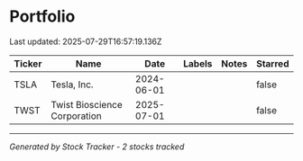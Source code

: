 # Portfolio

Last updated: 2025-07-29T16:57:19.136Z

| Ticker | Name | Date | Labels | Notes | Starred |
|--------|------|------|--------|---------|---------|
| TSLA | Tesla, Inc. | 2024-06-01 |  |  | false |
| TWST | Twist Bioscience Corporation | 2025-07-01 |  |  | false |

---
*Generated by Stock Tracker - 2 stocks tracked*
